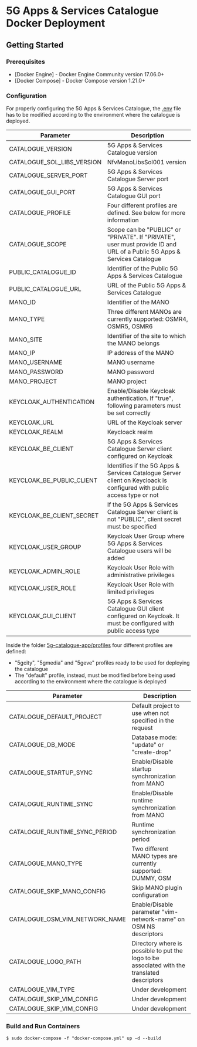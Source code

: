 # 5G Apps & Services Catalogue Docker Deployment

## Getting Started

### Prerequisites

* [Docker Engine] - Docker Engine Community version 17.06.0+
* [Docker Compose] - Docker Compose version 1.21.0+

### Configuration

For properly configuring the 5G Apps & Services Catalogue, the [.env](https://github.com/nextworks-it/5g-catalogue/blob/master/deployments/docker/.env) file has to be modified according to the environment where the catalogue is deployed.

| Parameter | Description |
| ------ | ------ |
| CATALOGUE_VERSION | 5G Apps & Services Catalogue version |
| CATALOGUE_SOL_LIBS_VERSION | NfvManoLibsSol001 version |
| CATALOGUE_SERVER_PORT | 5G Apps & Services Catalogue Server port |
| CATALOGUE_GUI_PORT | 5G Apps & Services Catalogue GUI port |
| CATALOGUE_PROFILE | Four different profiles are defined. See below for more information |
| CATALOGUE_SCOPE | Scope can be "PUBLIC" or "PRIVATE". If "PRIVATE", user must provide ID and URL of a Public 5G Apps & Services Catalogue |
| PUBLIC_CATALOGUE_ID | Identifier of the Public 5G Apps & Services Catalogue |
| PUBLIC_CATALOGUE_URL | URL of the Public 5G Apps & Services Catalogue |
| MANO_ID | Identifier of the MANO |
| MANO_TYPE | Three different MANOs are currently supported: OSMR4, OSMR5, OSMR6 |
| MANO_SITE | Identifier of the site to which the MANO belongs |
| MANO_IP | IP address of the MANO |
| MANO_USERNAME | MANO username |
| MANO_PASSWORD | MANO password |
| MANO_PROJECT | MANO project |
| KEYCLOAK_AUTHENTICATION | Enable/Disable Keycloak authentication. If "true", following parameters must be set correctly |
| KEYCLOAK_URL | URL of the Keycloak server |
| KEYCLOAK_REALM | Keycloack realm |
| KEYCLOAK_BE_CLIENT | 5G Apps & Services Catalogue Server client configured on Keycloak |
| KEYCLOAK_BE_PUBLIC_CLIENT | Identifies if the 5G Apps & Services Catalogue Server client on Keycloack is configured with public access type or not |
| KEYCLOAK_BE_CLIENT_SECRET | If the 5G Apps & Services Catalogue Server client is not "PUBLIC", client secret must be specified |
| KEYCLOAK_USER_GROUP | Keycloak User Group where 5G Apps & Services Catalogue users will be added |
| KEYCLOAK_ADMIN_ROLE | Keycloak User Role with administrative privileges |
| KEYCLOAK_USER_ROLE | Keycloak User Role with limited privileges |
| KEYCLOAK_GUI_CLIENT | 5G Apps & Services Catalogue GUI client configured on Keycloak. It must be configured with public access type |

Inside the folder [5g-catalogue-app/profiles](https://github.com/nextworks-it/5g-catalogue/blob/master/deployments/docker/5g-catalogue-app/profiles/) four different profiles are defined: 

* "5gcity", "5gmedia" and "5geve" profiles ready to be used for deploying the catalogue
* The "default" profile, instead, must be modified before being used according to the environment where the catalogue is deployed  

| Parameter | Description |
| ------ | ------ |
| CATALOGUE_DEFAULT_PROJECT | Default project to use when not specified in the request |
| CATALOGUE_DB_MODE | Database mode: "update" or "create-drop" |
| CATALOGUE_STARTUP_SYNC | Enable/Disable startup synchronization from MANO |
| CATALOGUE_RUNTIME_SYNC | Enable/Disable runtime synchronization from MANO |
| CATALOGUE_RUNTIME_SYNC_PERIOD | Runtime synchronization period |
| CATALOGUE_MANO_TYPE | Two different MANO types are currently supported: DUMMY, OSM |
| CATALOGUE_SKIP_MANO_CONFIG | Skip MANO plugin configuration |
| CATALOGUE_OSM_VIM_NETWORK_NAME | Enable/Disable parameter "vim-network-name" on OSM NS descriptors |
| CATALOGUE_LOGO_PATH | Directory where is possible to put the logo to be associated with the translated descriptors |
| CATALOGUE_VIM_TYPE | Under development |
| CATALOGUE_SKIP_VIM_CONFIG | Under development |
| CATALOGUE_SKIP_VIM_CONFIG | Under development |


### Build and Run Containers

```
$ sudo docker-compose -f "docker-compose.yml" up -d --build
```
